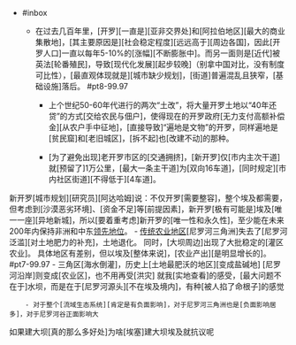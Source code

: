 - #inbox
    - 在过去几百年里，[开罗][一直是][亚非交界处]和[阿拉伯地区][最大的商业集散地]，[其主要原因是][社会稳定程度][远远高于][周边各国]，因此[开罗人口]一直以每年5-10%的[涨幅][不断膨胀中]。而另一面则是[近代]被英法[轮番殖民]，导致[现代化发展][起步较晚]（别拿中国对比，没有制度可比性），[最直观体现就是][城市缺少规划]，[街道]普遍混乱且狭窄，[基础设施]落后。 #pt8-99.97


        - 上个世纪50-60年代进行的两次“土改”，将大量开罗土地以“40年还贷”的方式[交给农民与佃户]，使得现在的开罗政府[无力支付高额补偿金][从农户手中征地]，[直接导致]“遍地是文物”的开罗，同样遍地是[贫民窟]和[老旧城区]，[拆不起]也[改建不动]的那种。


        - [为了避免出现]老开罗市区的[交通拥挤]，[新开罗]仅[市内主次干道]就[预留了]1万公里，[最大一条主干道]为[双向16车道]，[同时规定][市内社区街道][不得低于][4车道]。

新开罗[城市规划][研究员][阿达哈姆]说：不仅开罗[需要整容]，整个埃及都需要，但考虑到[沙漠恶劣环境]、[资金不足]等[前提因素]，新开罗[极有可能是]埃及[唯一一座][异地新城]，所以[要着重考虑]新开罗的[唯一性和永久性]，至少能在未来200年内保持非洲和中东[领先地位](https://zhuanlan.zhihu.com/p/420301233)。
    - [传统农业地区](https://bbs.saraba1st.com/2b/forum.php?mod=viewthread&tid=2034813)[尼罗河三角洲]失去了[尼罗河泛滥][对土地肥力的补充]，土地退化。
同时，[大坝周边]出现了大批稳定的[灌区农业]。
具体地区有差别，但以埃及[整体来说]，[农业产出][是明显增长的]。 #pt7-99.97
        - 三角区[海水倒灌]，历史上[土地最肥沃的地区][变成盐碱地]
[尼罗河沿岸]则变成[农业区]，也不用再受[洪灾]
就我[实地查看]的感受，[最大问题不在于]水坝，而是在于[尼罗河源头][不在埃及境内]，有种[被人掐了命根子]的感觉


        - 对于整个[流域生态系统][肯定是有负面影响]，对于尼罗河三角洲也是[负面影响居多]，对于尼罗河谷正面影响大
如果建大坝[真的那么多好处]为啥[埃塞]建大坝埃及就抗议呢
